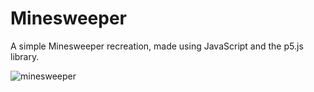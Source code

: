 # Minesweeper

A simple Minesweeper recreation, made using JavaScript and the p5.js library.

![minesweeper](https://media.giphy.com/media/pXvdbpYFO6zFQJak1p/giphy.gif)
